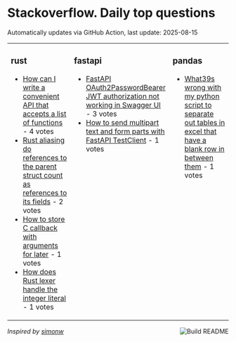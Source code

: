 # Stackoverflow. Daily top questions 

Automatically updates via GitHub Action, last update: <!-- date starts -->2025-08-15<!-- date ends -->


<table><tr><td valign="top" width="33%">

### rust
<!-- rust starts -->
* [How can I write a convenient API that accepts a list of functions](https://stackoverflow.com/questions/79736096/how-can-i-write-a-convenient-api-that-accepts-a-list-of-functions) - 4 votes
* [Rust aliasing do references to the parent struct count as references to its fields](https://stackoverflow.com/questions/79736341/rust-aliasing-do-references-to-the-parent-struct-count-as-references-to-its-fie) - 2 votes
* [How to store C callback with arguments for later](https://stackoverflow.com/questions/79735424/how-to-store-c-callback-with-arguments-for-later) - 1 votes
* [How does Rust lexer handle the integer literal](https://stackoverflow.com/questions/79736446/how-does-rust-lexer-handle-the-integer-literal) - 1 votes
<!-- rust ends -->
</td><td valign="top" width="34%">


### fastapi
<!-- fastapi starts -->
* [FastAPI OAuth2PasswordBearer JWT authorization not working in Swagger UI](https://stackoverflow.com/questions/79734898/fastapi-oauth2passwordbearer-jwt-authorization-not-working-in-swagger-ui) - 3 votes
* [How to send multipart text and form parts with FastAPI TestClient](https://stackoverflow.com/questions/79735543/how-to-send-multipart-text-and-form-parts-with-fastapi-testclient) - 1 votes
<!-- fastapi ends -->
</td><td valign="top" width="34%">


### pandas
<!-- pandas starts -->
* [What39s wrong with my python script to separate out tables in excel that have a blank row in between them](https://stackoverflow.com/questions/79735940/whats-wrong-with-my-python-script-to-separate-out-tables-in-excel-that-have-a-b) - 1 votes
<!-- pandas ends -->
</td></tr></table>

<a href="https://github.com/hp0404/hp0404/actions"><img src="https://github.com/hp0404/hp0404/workflows/Build%20README/badge.svg" align="right" alt="Build README"></a> <p>*Inspired by  [simonw](https://github.com/simonw/simonw)*</p>
